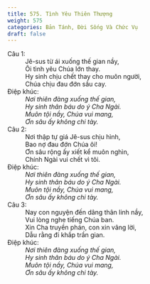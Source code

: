 ```yaml
---
title: 575. Tình Yêu Thiên Thượng
weight: 575
categories: Bản Tánh, Đời Sống Và Chức Vụ
draft: false
---
```

<dl><dt>Câu 1:</dt><dd data-verse="1">Jê-sus từ ái xuống thế gian nầy, <br/>Ôi tình yêu Chúa lớn thay. <br/>Hy sinh chịu chết thay cho muôn người, <br/>Chúa chịu đau đớn sầu cay. </dd><dt>Điệp khúc:</dt><dd data-chorus="1"><em>Nơi thiên đàng xuống thế gian, <br/>Hy sinh thân báu do ý Cha Ngài. <br/>Muôn tội nầy, Chúa vui mang, <br/>Ơn sâu ấy không chi tày. </em></dd><dt>Câu 2:</dt><dd data-verse="2">Nơi thập tự giá Jê-sus chịu hình, <br/>Bao nợ đau đớn Chúa ôi! <br/>Ơn sâu rộng ấy xiết kể muôn nghìn, <br/>Chính Ngài vui chết vì tôi. </dd><dt>Điệp khúc:</dt><dd data-chorus="1"><em>Nơi thiên đàng xuống thế gian, <br/>Hy sinh thân báu do ý Cha Ngài. <br/>Muôn tội nầy, Chúa vui mang, <br/>Ơn sâu ấy không chi tày. </em></dd><dt>Câu 3:</dt><dd data-verse="3">Nay con nguyện đến dâng thân linh nầy, <br/>Vui lòng nghe tiếng Chúa ban. <br/>Xin Cha truyền phán, con xin vâng lời, <br/>Dẫu rằng đi khắp trần gian. </dd><dt>Điệp khúc:</dt><dd data-chorus="1"><em>Nơi thiên đàng xuống thế gian, <br/>Hy sinh thân báu do ý Cha Ngài. <br/>Muôn tội nầy, Chúa vui mang, <br/>Ơn sâu ấy không chi tày. </em></dd></dl>